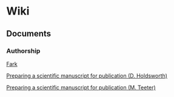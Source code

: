 # Wiki

## Documents

### Authorship

[Fark](http://www.fark.com)

[Preparing a scientific manuscript for publication (D. Holdsworth)](manuscript_preparation_holdsworth_ppslides.pdf)

[Preparing a scientific manuscript for publication (M. Teeter)](manuscript_preparation_teeter_holdsworth.ppt)

